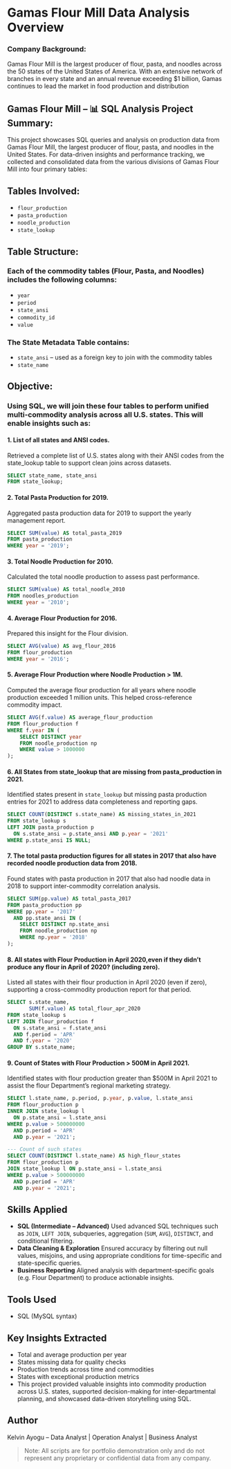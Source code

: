 # Gamas Flour Mill Data Analysis Overview
### Company Background:
Gamas Flour Mill is the largest producer of flour, pasta, and noodles across the 50 states of the United States of America. With an extensive network of branches in every state and an annual revenue exceeding $1 billion, Gamas continues to lead the market in food production and distribution


## Gamas Flour Mill – 📊 SQL Analysis Project Summary:

This project showcases SQL queries and analysis on production data from Gamas Flour Mill, the largest producer of flour, pasta, and noodles in the United States. For data-driven insights and performance tracking, we collected and consolidated data from the various divisions of Gamas Flour Mill into four primary tables:

## Tables Involved:
- `flour_production`
- `pasta_production`
- `noodle_production`
- `state_lookup`
  
## Table Structure:
### Each of the commodity tables (Flour, Pasta, and Noodles) includes the following columns:
- `year`
- `period`
- `state_ansi`
- `commodity_id`
- `value`

### The State Metadata Table contains:
- `state_ansi`  – used as a foreign key to join with the commodity tables
- `state_name`
  
## Objective:
### Using SQL, we will join these four tables to perform unified multi-commodity analysis across all U.S. states. This will enable insights such as:
#### 1. List of all states and ANSI codes.
Retrieved a complete list of U.S. states along with their ANSI codes from the state_lookup table to support clean joins across datasets.
```sql
SELECT state_name, state_ansi
FROM state_lookup;
```

#### 2. Total Pasta Production for 2019.
Aggregated pasta production data for 2019 to support the yearly management report.
```sql
SELECT SUM(value) AS total_pasta_2019
FROM pasta_production
WHERE year = '2019';
```

#### 3. Total Noodle Production for 2010.
Calculated the total noodle production to assess past performance.
```sql
SELECT SUM(value) AS total_noodle_2010
FROM noodles_production
WHERE year = '2010';
```

#### 4. Average Flour Production for 2016.
Prepared this insight for the Flour division.
```sql
SELECT AVG(value) AS avg_flour_2016
FROM flour_production
WHERE year = '2016';
```

#### 5. Average Flour Production where Noodle Production > 1M.
Computed the average flour production for all years where noodle production exceeded 1 million units. This helped cross-reference commodity impact.
```sql
SELECT AVG(f.value) AS average_flour_production
FROM flour_production f
WHERE f.year IN (
    SELECT DISTINCT year
    FROM noodle_production np
    WHERE value > 1000000
);
```

#### 6.  All States from state_lookup that are missing from pasta_production in 2021.
Identified states present in `state_lookup` but missing pasta production entries for 2021 to address data completeness and reporting gaps.
```sql
SELECT COUNT(DISTINCT s.state_name) AS missing_states_in_2021
FROM state_lookup s
LEFT JOIN pasta_production p
  ON s.state_ansi = p.state_ansi AND p.year = '2021'
WHERE p.state_ansi IS NULL;
```

#### 7. The total pasta production figures for all states in 2017 that also have recorded noodle production data from 2018.
Found states with pasta production in 2017 that also had noodle data in 2018 to support inter-commodity correlation analysis.
```sql
SELECT SUM(pp.value) AS total_pasta_2017
FROM pasta_production pp
WHERE pp.year = '2017'
  AND pp.state_ansi IN (
    SELECT DISTINCT np.state_ansi
    FROM noodle_production np
    WHERE np.year = '2018'
);
```

#### 8. All states with Flour Production in April 2020,even if they didn’t produce any flour in April of 2020? (including zero).
Listed all states with their flour production in April 2020 (even if zero), supporting a cross-commodity production report for that period.
```sql
SELECT s.state_name,
       SUM(f.value) AS total_flour_apr_2020
FROM state_lookup s
LEFT JOIN flour_production f
  ON s.state_ansi = f.state_ansi
  AND f.period = 'APR'
  AND f.year = '2020'
GROUP BY s.state_name;
```

#### 9. Count of  States with Flour Production > 500M in April 2021.
Identified states with flour production greater than $500M in April 2021 to assist the flour Department’s regional marketing strategy.
```sql
SELECT l.state_name, p.period, p.year, p.value, l.state_ansi
FROM flour_production p
INNER JOIN state_lookup l
  ON p.state_ansi = l.state_ansi
WHERE p.value > 500000000
  AND p.period = 'APR'
  AND p.year = '2021';

--- Count of such states
SELECT COUNT(DISTINCT l.state_name) AS high_flour_states
FROM flour_production p
JOIN state_lookup l ON p.state_ansi = l.state_ansi
WHERE p.value > 500000000
  AND p.period = 'APR'
  AND p.year = '2021';
```

## Skills Applied
- **SQL (Intermediate – Advanced)**
Used advanced SQL techniques such as `JOIN`, `LEFT JOIN`, subqueries, aggregation (`SUM`, `AVG`), `DISTINCT`, and conditional filtering.
- **Data Cleaning & Exploration**
Ensured accuracy by filtering out null values, misjoins, and using appropriate conditions for time-specific and state-specific queries.
- **Business Reporting**
Aligned analysis with department-specific goals (e.g. Flour Department) to produce actionable insights.

## Tools Used
- SQL (MySQL syntax)

## Key Insights Extracted
- Total and average production per year
- States missing data for quality checks
- Production trends across time and commodities
- States with exceptional production metrics
- This project provided valuable insights into commodity production across U.S. states, supported decision-making for inter-departmental planning, and showcased data-driven storytelling using SQL.

## Author
Kelvin Ayogu – Data Analyst | Operation Analyst | Business Analyst

> Note: All scripts are for portfolio demonstration only and do not represent any proprietary or confidential data from any company.

